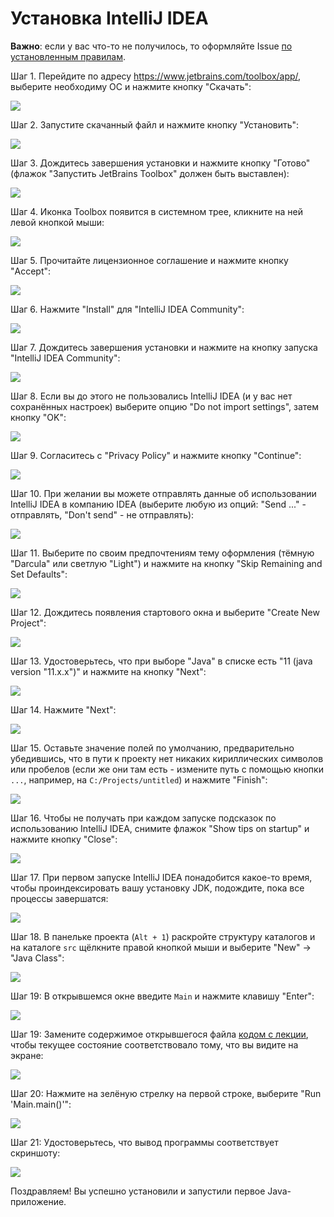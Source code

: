 # Установка IntelliJ IDEA

**Важно**: если у вас что-то не получилось, то оформляйте Issue [по установленным правилам](../report-requirements.md).

Шаг 1. Перейдите по адресу https://www.jetbrains.com/toolbox/app/, выберите необходиму ОС и нажмите кнопку "Скачать":

![](pic/toolbox-web.png)

Шаг 2. Запустите скачанный файл и нажмите кнопку "Установить":

![](pic/toolbox-step1.png)

Шаг 3. Дождитесь завершения установки и нажмите кнопку "Готово" (флажок "Запустить JetBrains Toolbox" должен быть выставлен):

![](pic/toolbox-step2.png)

Шаг 4. Иконка Toolbox появится в системном трее, кликните на ней левой кнопкой мыши:

![](pic/toolbox-step3.png)

Шаг 5. Прочитайте лицензионное соглашение и нажмите кнопку "Accept":

![](pic/toolbox-step4.png)

Шаг 6. Нажмите "Install" для "IntelliJ IDEA Community":

![](pic/toolbox-step5.png)

Шаг 7. Дождитесь завершения установки и нажмите на кнопку запуска "IntelliJ IDEA Community":

![](pic/toolbox-step6.png)

Шаг 8. Если вы до этого не пользовались IntelliJ IDEA (и у вас нет сохранённых настроек) выберите опцию "Do not import settings", затем кнопку "OK":

![](pic/toolbox-step7.png)

Шаг 9. Согласитесь с "Privacy Policy" и нажмите кнопку "Continue":

![](pic/toolbox-step8.png)

Шаг 10. При желании вы можете отправлять данные об использовании IntelliJ IDEA в компанию IDEA (выберите любую из опций: "Send ..." - отправлять, "Don't send" - не отправлять):

![](pic/toolbox-step9.png)

Шаг 11. Выберите по своим предпочтениям тему оформления (тёмную "Darcula" или светлую "Light") и нажмите на кнопку "Skip Remaining and Set Defaults":

![](pic/toolbox-step10.png)

Шаг 12. Дождитесь появления стартового окна и выберите "Create New Project":

![](pic/toolbox-step11.png)

Шаг 13. Удостоверьтесь, что при выборе "Java" в списке есть "11 (java version "11.x.x")" и нажмите на кнопку "Next":

![](pic/toolbox-step12.png)

Шаг 14. Нажмите "Next":

![](pic/toolbox-step13.png)

Шаг 15. Оставьте значение полей по умолчанию, предварительно убедившись, что в пути к проекту нет никаких кириллических символов или пробелов (если же они там есть - измените путь с помощью кнопки `...`, например, на `C:/Projects/untitled`) и нажмите "Finish":

![](pic/toolbox-step14.png)

Шаг 16. Чтобы не получать при каждом запуске подсказок по использованию IntelliJ IDEA, снимите флажок "Show tips on startup" и нажмите кнопку "Close": 

![](pic/toolbox-step15.png)

Шаг 17. При первом запуске IntelliJ IDEA понадобится какое-то время, чтобы проиндексировать вашу установку JDK, подождите, пока все процессы завершатся:

![](pic/toolbox-step16.png)

Шаг 18. В панельке проекта (`Alt + 1`) раскройте структуру каталогов и на каталоге `src` щёлкните правой кнопкой мыши и выберите "New" -> "Java Class":

![](pic/toolbox-step17.png)

Шаг 19: В открывшемся окне введите `Main` и нажмите клавишу "Enter":

![](pic/toolbox-step18.png)

Шаг 19: Замените содержимое открывшегося файла [кодом с лекции](https://github.com/netology-code/javaqa-code/blob/master/intro/Main.java), чтобы текущее состояние соответствовало тому, что вы видите на экране:

![](pic/toolbox-step19.png)

Шаг 20: Нажмите на зелёную стрелку на первой строке, выберите "Run 'Main.main()'":

![](pic/toolbox-step20.png)

Шаг 21: Удостоверьтесь, что вывод программы соответствует скриншоту:

![](pic/toolbox-step21.png)

Поздравляем! Вы успешно установили и запустили первое Java-приложение.

